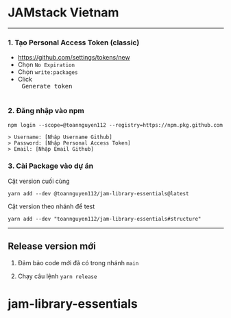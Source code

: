# JAMstack Vietnam

----

### 1. Tạo Personal Access Token (classic)
- https://github.com/settings/tokens/new
- Chọn `No Expiration`
- Chọn `write:packages`
- Click <kbd> <br> Generate token <br> </kbd>

### 2. Đăng nhập vào npm
```
npm login --scope=@toannguyen112 --registry=https://npm.pkg.github.com
```
```
> Username: [Nhập Username Github]
> Password: [Nhập Personal Access Token]
> Email: [Nhập Email Github]
```

### 3. Cài Package vào dự án

Cặt version cuối cùng
```
yarn add --dev @toannguyen112/jam-library-essentials@latest
```

Cặt version theo nhánh để test
```
yarn add --dev "toannguyen112/jam-library-essentials#structure"
```


-------

## Release version mới

1. Đảm bảo code mới đã có trong nhánh `main`

2. Chạy câu lệnh `yarn release`
# jam-library-essentials
